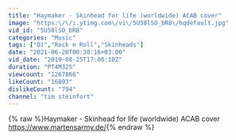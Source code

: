 ```yaml
---
title: "Haymaker - Skinhead for life (worldwide) ACAB cover"
image: "https:\/\/i.ytimg.com\/vi\/5U58lSO_bR8\/hqdefault.jpg"
vid_id: "5U58lSO_bR8"
categories: "Music"
tags: ["Oi","Rock n Roll","Skinheads"]
date: "2021-06-20T00:38:16+03:00"
vid_date: "2019-08-25T17:00:10Z"
duration: "PT4M32S"
viewcount: "1267866"
likeCount: "16893"
dislikeCount: "794"
channel: "tim steinfort"
---
```

{% raw %}Haymaker - Skinhead for life (worldwide) ACAB cover <br /><a rel="nofollow" target="blank" href="https://www.martensarmy.de/">https://www.martensarmy.de/</a>{% endraw %}
